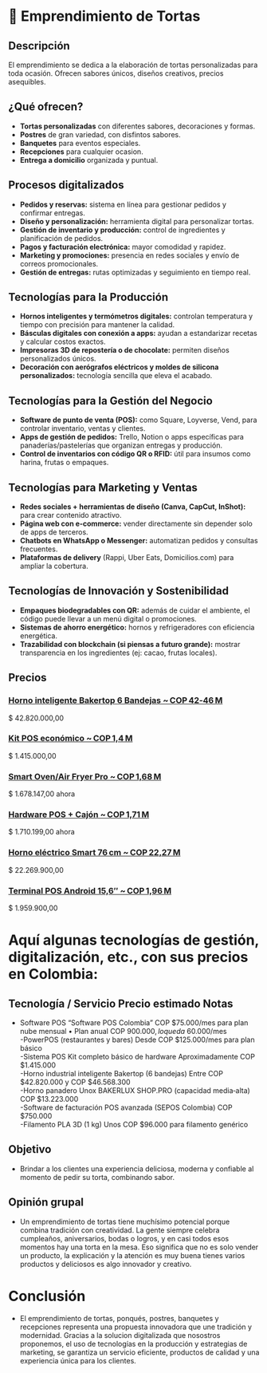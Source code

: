 # 🎂 Emprendimiento de Tortas

## Descripción
El emprendimiento se dedica a la elaboración de tortas personalizadas para toda ocasión. Ofrecen sabores únicos, diseños creativos, precios asequibles.

##  ¿Qué ofrecen?
- **Tortas personalizadas** con diferentes sabores, decoraciones y formas.  
- **Postres** de gran variedad, con disfintos sabores.  
- **Banquetes** para eventos especiales.  
- **Recepciones** para cualquier ocasion.  
- **Entrega a domicilio** organizada y puntual.  

## Procesos digitalizados
- **Pedidos y reservas:** sistema en línea para gestionar pedidos y confirmar entregas.  
- **Diseño y personalización:** herramienta digital para personalizar tortas.  
- **Gestión de inventario y producción:** control de ingredientes y planificación de pedidos.  
- **Pagos y facturación electrónica:** mayor comodidad y rapidez.  
- **Marketing y promociones:** presencia en redes sociales y envío de correos promocionales.  
- **Gestión de entregas:** rutas optimizadas y seguimiento en tiempo real.


## Tecnologías para la Producción

- **Hornos inteligentes y termómetros digitales:** controlan temperatura y tiempo con precisión para mantener la calidad.
- **Básculas digitales con conexión a apps:** ayudan a estandarizar recetas y calcular costos exactos.
- **Impresoras 3D de repostería o de chocolate:** permiten diseños personalizados únicos.
- **Decoración con aerógrafos eléctricos y moldes de silicona personalizados:** tecnología sencilla que eleva el acabado.


## Tecnologías para la Gestión del Negocio

- **Software de punto de venta (POS):** como Square, Loyverse, Vend, para controlar inventario, ventas y clientes.
- **Apps de gestión de pedidos:** Trello, Notion o apps específicas para panaderías/pastelerías que organizan entregas y producción.
- **Control de inventarios con código QR o RFID:** útil para insumos como harina, frutas o empaques.


## Tecnologías para Marketing y Ventas

- **Redes sociales + herramientas de diseño (Canva, CapCut, InShot):** para crear contenido atractivo.
- **Página web con e-commerce:** vender directamente sin depender solo de apps de terceros.
- **Chatbots en WhatsApp o Messenger:** automatizan pedidos y consultas frecuentes.
- **Plataformas de delivery** (Rappi, Uber Eats, Domicilios.com) para ampliar la cobertura.


## Tecnologías de Innovación y Sostenibilidad

- **Empaques biodegradables con QR:** además de cuidar el ambiente, el código puede llevar a un menú digital o promociones.
- **Sistemas de ahorro energético:** hornos y refrigeradores con eficiencia energética.
- **Trazabilidad con blockchain (si piensas a futuro grande):** mostrar transparencia en los ingredientes (ej: cacao, frutas locales).

  
## Precios
### [Horno inteligente Bakertop 6 Bandejas ~ COP 42‑46 M]()

$ 42.820.000,00

### [Kit POS económico ~ COP 1,4 M]()

$ 1.415.000,00

### [Smart Oven/Air Fryer Pro ~ COP 1,68 M]()

$ 1.678.147,00 ahora

### [Hardware POS + Cajón ~ COP 1,71 M]()

$ 1.710.199,00 ahora

### [Horno eléctrico Smart 76 cm ~ COP 22,27 M]()

$ 22.269.900,00

### [Terminal POS Android 15,6″ ~ COP 1,96 M]()

$ 1.959.900,00
# Aquí algunas tecnologías de gestión, digitalización, etc., con sus precios en Colombia:

## Tecnología / Servicio	Precio estimado	Notas

- Software POS “Software POS Colombia”	COP $75.000/mes para plan nube mensual  • Plan anual COP $900.000, lo que da ~$60.000/mes 	
-PowerPOS (restaurantes y bares)	Desde COP $125.000/mes para plan básico 	
-Sistema POS Kit completo básico de hardware	Aproximadamente COP $1.415.000	
-Horno industrial inteligente Bakertop (6 bandejas)	Entre COP $42.820.000 y COP $46.568.300 	
-Horno panadero Unox BAKERLUX SHOP.PRO (capacidad media‐alta)	COP $13.223.000 	
-Software de facturación POS avanzada (SEPOS Colombia)	COP $750.000 	
-Filamento PLA 3D (1 kg)	Unos COP $96.000 para filamento genérico 	


## Objetivo
- Brindar a los clientes una experiencia deliciosa, moderna y confiable al momento de pedir su torta, combinando sabor.

## Opinión grupal

- Un emprendimiento de tortas tiene muchísimo potencial porque combina tradición con creatividad. La gente siempre celebra cumpleaños, aniversarios, bodas o logros, y en casi todos esos momentos hay una torta en la mesa. Eso significa que no es solo vender un producto, 
la explicación y la atención es muy buena tienes varios productos y deliciosos es algo innovador y creativo.

# Conclusión
- El emprendimiento de tortas, ponqués, postres, banquetes y recepciones representa una propuesta innovadora que une tradición y modernidad. Gracias a la solucion digitalizada que nosostros proponemos, el uso de tecnologías en la producción y estrategias de marketing, se garantiza un servicio eficiente, productos de calidad y una experiencia única para los clientes.



